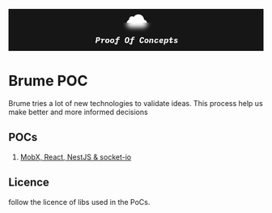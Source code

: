 ![general](assets/general.png)
# Brume POC
Brume tries a lot of new technologies to validate ideas. This process help us make better and more informed decisions

## POCs 
1. [MobX, React, NestJS & socket-io](https://github.com/brumecloud/pocs/tree/main/mobx-react-socket-poc)

## Licence
follow the licence of libs used in the PoCs.
